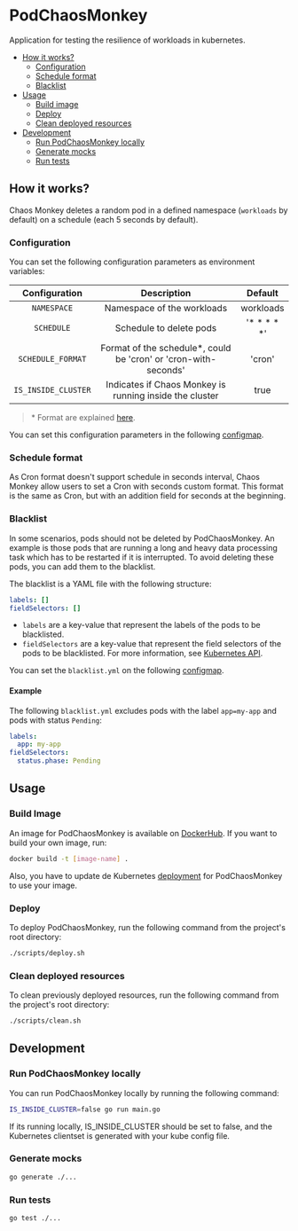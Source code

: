 # PodChaosMonkey

Application for testing the resilience of workloads in kubernetes.

- [How it works?](#how-it-works)
  - [Configuration](#configuration)
  - [Schedule format](#schedule-format)
  - [Blacklist](#blacklist)
- [Usage](#usage)
  - [Build image](#build-image)
  - [Deploy](#deploy)
  - [Clean deployed resources](#clean-deployed-resources)
- [Development](#development)
  - [Run PodChaosMonkey locally](#run-podchaosmonkey-locally)
  - [Generate mocks](#generate-mocks)
  - [Run tests](#run-tests)

## How it works?

Chaos Monkey deletes a random pod in a defined namespace (`workloads` by default) on a schedule
(each 5 seconds by default).

### Configuration

You can set the following configuration parameters as environment variables:

|    Configuration    |                           Description                           |   Default   |
|:-------------------:|:---------------------------------------------------------------:|:-----------:|
|     `NAMESPACE`     |                   Namespace of the workloads                    |  workloads  |
|     `SCHEDULE`      |                     Schedule to delete pods                     | '* * * * *' |
|  `SCHEDULE_FORMAT`  | Format of the schedule*, could be 'cron' or 'cron-with-seconds' |   'cron'    |
| `IS_INSIDE_CLUSTER` |     Indicates if Chaos Monkey is running inside the cluster     |    true     |

> \* Format are explained [here](#schedule-format).

You can set this configuration parameters in the following [configmap](./kubernetes/pod-chaos-monkey/pod-chaos-monkey.configmap.yml).

### Schedule format

As Cron format doesn't support schedule in seconds interval, Chaos Monkey allow users to set a Cron with seconds custom 
format. This format is the same as Cron, but with an addition field for seconds at the beginning.

### Blacklist

In some scenarios, pods should not be deleted by PodChaosMonkey. An example is those pods that are running a long and
heavy data processing task which has to be restarted if it is interrupted. To avoid deleting these pods, you can add them
to the blacklist.

The blacklist is a YAML file with the following structure:

```yaml
labels: []
fieldSelectors: []
```

* `labels` are a key-value that represent the labels of the pods to be blacklisted.
* `fieldSelectors` are a key-value that represent the field selectors of the pods to be blacklisted. For more information,
  see [Kubernetes API](https://kubernetes.io/docs/concepts/overview/working-with-objects/field-selectors/).

You can set the `blacklist.yml` on the following [configmap](./kubernetes/pod-chaos-monkey/blacklist.configmap.yml).

#### Example
The following `blacklist.yml` excludes pods with the label `app=my-app` and pods with status `Pending`:

```yaml
labels:
  app: my-app
fieldSelectors:
  status.phase: Pending
```

## Usage

### Build Image

An image for PodChaosMonkey is available on [DockerHub](https://hub.docker.com/repository/docker/yisusisback/pod-chaos-monkey).
If you want to build your own image, run:
```bash
docker build -t [image-name] .
```

Also, you have to update de Kubernetes [deployment](./kubernetes/pod-chaos-monkey/pod-chaos-monkey.deployment.yml) for
PodChaosMonkey to use your image.

### Deploy
To deploy PodChaosMonkey, run the following command from the project's root directory:

```bash
./scripts/deploy.sh
```

### Clean deployed resources
To clean previously deployed resources, run the following command from the project's root directory:

```bash
./scripts/clean.sh
```

## Development

### Run PodChaosMonkey locally
You can run PodChaosMonkey locally by running the following command:

```bash
IS_INSIDE_CLUSTER=false go run main.go
```

If its running locally, IS_INSIDE_CLUSTER should be set to false, and the Kubernetes clientset is generated with your
kube config file.

### Generate mocks
```bash
go generate ./...
```

### Run tests
```bash
go test ./...
```
